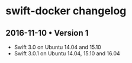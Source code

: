 # swift-docker changelog

## 2016-11-10 • Version 1

- Swift 3.0 on Ubuntu 14.04 and 15.10
- Swift 3.0.1 on Ubuntu 14.04, 15.10 and 16.04